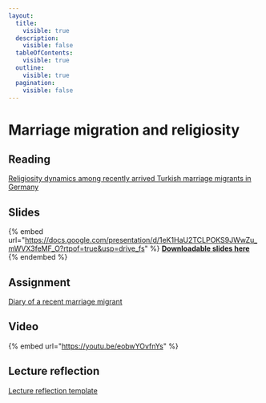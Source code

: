 ```yaml
---
layout:
  title:
    visible: true
  description:
    visible: false
  tableOfContents:
    visible: true
  outline:
    visible: true
  pagination:
    visible: false
---
```


# Marriage migration and religiosity

## Reading

[Religiosity dynamics among recently arrived Turkish marriage migrants in Germany](https://drive.google.com/open?id=1fUhgRbb3KVjE1vRTm5FI1dQE7BsDbCS_\&usp=drive_fs)

## Slides

{% embed url="https://docs.google.com/presentation/d/1eK1HaU2TCLPOKS9JWwZu_mWVX3feMF_O?rtpof=true&usp=drive_fs" %}
[**Downloadable slides here**](https://docs.google.com/presentation/d/1eK1HaU2TCLPOKS9JWwZu_mWVX3feMF_O?rtpof=true\&usp=drive_fs)
{% endembed %}

## Assignment

[Diary of a recent marriage migrant](https://docs.google.com/document/d/1eNMGMaB0Yfui9NN5qXcyy-XyHHx8LcEY?rtpof=true\&usp=drive_fs)

## Video

{% embed url="https://youtu.be/eobwYOvfnYs" %}

## Lecture reflection

[Lecture reflection template](https://docs.google.com/document/d/11TqnFCKzfskIJbrK6SSlP7Vvp6BLS2yK?rtpof=true\&usp=drive_fs)
